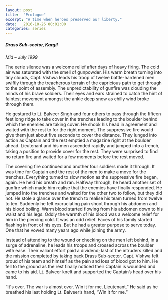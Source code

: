 ```yaml
---
layout: post
title:  "Prologue"
excerpt: "A time when heroes preserved our liberty."
date:   2016-10-26 00:01:00
categories: series
---
```

##### Drass Sub-sector, Kargil
*Mid – July 1999*

The eerie silence was a welcome relief after days of heavy firing. The cold air was saturated with the smell of gunpowder. His warm breath turning into tiny clouds, Capt. Vishwa leads his troop of twelve battle-hardened men swiftly through the treacherous terrain of the capricious path to get through to the point of assembly. The unpredictability of gunfire was clouding the minds of his brave soldiers. Their eyes and ears strained to catch the hint of faintest movement amongst the ankle deep snow as chilly wind broke through them.

He gestured to Lt. Balveer Singh and four others to pass through the fifteen feet long ridge to take cover in the trenches leading to the boulder behind which the enemies are taking cover. He shook his head in agreement and waited with the rest to for the right moment. The suppressive fire would give them just about five seconds to cover the distance. They lunged into action as Captain and the rest emptied a magazine right at the boulder ahead. Lieutenant and his men ascended rapidly and jumped into a trench, taking a position to provide cover for the rest. They were surprised to find no return fire and waited for a few moments before the rest moved.

The covering fire continued and another four soldiers made it through. It was time for Captain and the rest of the men to make a move for the trenches. Everything turned to slow motion as the suppressive fire began, again. He held his breath and ran. Halfway through, he heard another set of gunfire which made him realise that the enemies have finally responded. He jumped into the trenches and waited for the other two to follow, but they did not. He stole a glance over the trench to realise his team turned from twelve to ten. Suddenly he felt excruciating pain shoot through his abdomen and his blood boiling. Warm blood started flowing from his abdomen down to his waist and his legs. Oddly the warmth of his blood was a welcome relief for him in the piercing cold. It was an odd relief. Faces of his family started flashing in front of his eyes. But he had a greater purpose to serve today. One that he vowed many years ago while joining the army.

Instead of attending to the wound or checking on the men left behind, in a surge of adrenaline, he leads his troops and crossed across the boulder with ease. Their valiant effort paid a dividend; last of the intruders killed and the mission completed by taking back Drass Sub-sector. Capt. Vishwa felt proud of his team and himself as the pain and loss of blood got to him. He fell to the ground as the rest finally noticed their Captain is wounded and came to his aid. Lt. Balveer knelt and supported the Captain’s head over his hand.

“It's over. The war is almost over. Win it for me, Lieutenant.” He said as he breathed his last holding Lt. Balveer’s hand, “Win it for me.”